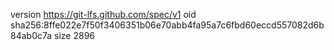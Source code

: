 version https://git-lfs.github.com/spec/v1
oid sha256:8ffe022e7f50f3406351b06e70abb4fa95a7c6fbd60eccd557082d6b84ab0c7a
size 2896
